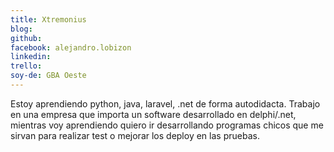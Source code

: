 ```yaml
---
title: Xtremonius
blog: 
github: 
facebook: alejandro.lobizon
linkedin: 
trello: 
soy-de: GBA Oeste
---
```


Estoy aprendiendo python, java, laravel, .net de forma autodidacta. Trabajo en una empresa que importa un software desarrollado en delphi/.net, mientras voy aprendiendo quiero ir desarrollando programas chicos que me sirvan para realizar test o mejorar los deploy en las pruebas.
